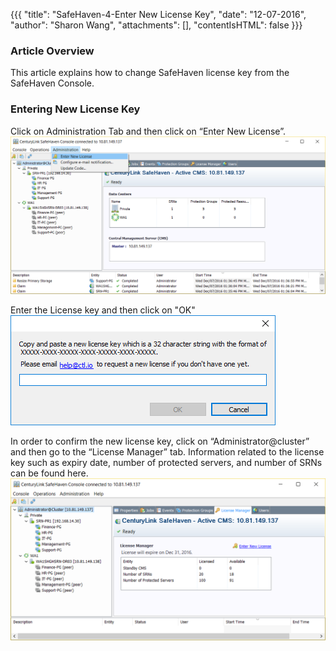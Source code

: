{{{
  "title": "SafeHaven-4-Enter New License Key",
  "date": "12-07-2016",
  "author": "Sharon Wang",
  "attachments": [],
  "contentIsHTML": false
}}}

### Article Overview
This article explains how to change SafeHaven license key from the SafeHaven Console.

### Entering New License Key
Click on Administration Tab and then click on “Enter New License”.
![Create Checkpoint](../images/SH4.0/Newlicensekey1.png)

Enter the License key and then click on "OK"
![Create Checkpoint](../images/SH4.0/Newlicensekey2.png)

In order to confirm the new license key, click on “Administrator@cluster” and then go to the “License Manager” tab. Information related to the license key such as expiry date, number of protected servers, and number of SRNs can be found here.
![Create Checkpoint](../images/SH4.0/Newlicensekey3.png)
